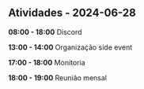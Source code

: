 ## Atividades - 2024-06-28

**08:00 - 18:00**
Discord

**13:00 - 14:00**
Organização side event

**17:00 - 18:00**
Monitoria

**18:00 - 19:00**
Reunião mensal